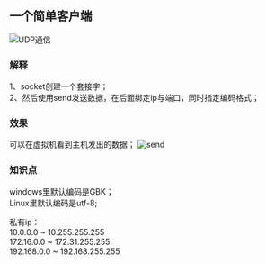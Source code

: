 ## 一个简单客户端  
![UDP通信](https://github.com/KissMyLady/Web-of-Python/blob/master/HttpProtocol/simple1.jpg)



### 解释  
1、socket创建一个套接字；  
2、然后使用send发送数据，在后面绑定ip与端口，同时指定编码格式；

### 效果
可以在虚拟机看到主机发出的数据；
![send](https://github.com/KissMyLady/Web-of-Python/blob/master/HttpProtocol/send1.jpg)

### 知识点
windows里默认编码是GBK；  
Linux里默认编码是utf-8;  

私有ip：  
10.0.0.0  ~  10.255.255.255  
172.16.0.0  ~  172.31.255.255  
192.168.0.0  ~ 192.168.255.255
